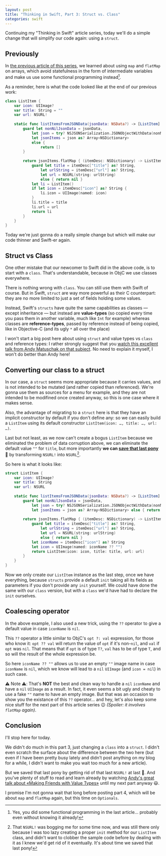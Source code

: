 ```yaml
---
layout: post
title: "Thinking in Swift, Part 3: Struct vs. Class"
categories: swift
---
```


Continuing my "Thinking in Swift" article series, today we'll do a simple change that will simplify our code again: using a `struct`.

## Previously

In [the previous article of this series](http://alisoftware.github.io/swift/2015/09/20/thinking-in-swift-2/), we learned about using `map` and `flatMap` on arrays, which avoid statefulness in the form of intermediate variables and make us use some functional programming instead[^fp].

[^fp]: Yes, you did some functional programming in the last article… probably even without knowing it already!

As a reminder, here is what the code looked like at the end of our previous work:

```swift
class ListItem {
    var icon: UIImage?
    var title: String = ""
    var url: NSURL!
    
    static func listItemsFromJSONData(jsonData: NSData?) -> [ListItem] {
        guard let nonNilJsonData = jsonData,
            let json = try? NSJSONSerialization.JSONObjectWithData(nonNilJsonData, options: []),
            let jsonItems = json as? Array<NSDictionary>
            else {
                return []
        }
        
        return jsonItems.flatMap { (itemDesc: NSDictionary) -> ListItem? in
            guard let title = itemDesc["title"] as? String,
                let urlString = itemDesc["url"] as? String,
                let url = NSURL(string: urlString)
                else { return nil }
            let li = ListItem()
            if let icon = itemDesc["icon"] as? String {
                li.icon = UIImage(named: icon)
            }
            li.title = title
            li.url = url
            return li
        }
    }
}
```

Today we're just gonna do a really simple change but which will make our code thinner and Swift-er again.

## Struct vs Class

One other mistake that our newcomer to Swift did in the above code, is to start with a `class`. That's understandable, because in ObjC we use classes everywhere. 

There is nothing wrong with `class`. You can still use them with Swift of course. But in Swift, `struct` are way more powerful as their C counterpart: they are no more limited to just a set of fields holding some values.

Instead, Swift's `structs` have quite the same capabilities as classes — except inheritance — but instead are **value-types** (so copied every time you pass them in another variable, much like `Int` for example) whereas classes are **reference-types**, passed by reference instead of being copied, like in Objective-C (and its ugly `*` all over the place)

I won't start a big post here about using `struct` and value types vs `class` and reference types: I rather strongly suggest that you [watch this excellent talk from Andy Matuschak on that subject](https://realm.io/news/andy-matuschak-controlling-complexity/). No need to explain it myself, I won't do better than Andy here!

## Converting our class to a struct

In our case, a `struct` seems more appropriate because it carries values, and is not intended to be mutated (and rather copied than referenced). We're gonna use them as sources for a menu for example, and they are not intended to be modifined once created anyway, so this is one case where it makes sense.

Also, the advantage of migrating to a `struct` here is that they have an implicit constructor by default if you don't define any: so we can easily build a `ListItem` using its default constructor `ListItem(icon: …, title: …, url: …)`.

Last but not least, as we now can't create a bogus `ListItem` because we eliminated the problem of data corruption above, we can eliminate the default value `""` for `title`, but more importantly **we can [save that last pony](http://alisoftware.github.io/swift/2015/09/06/thinking-in-swift-1/)** 🐴 by transforming `NSURL!` into `NSURL`[^about-time].

[^about-time]: That `NSURL!` was bogging me for some time now, and was still there only because I was too lazy creating a proper `init` method for our `ListItem` class, and didn't want to clobber the sample code before by dealing with it as I knew we'd get rid of it eventually. It's about time we saved that last pony!

So here is what it looks like:

```swift
struct ListItem {
    var icon: UIImage?
    var title: String
    var url: NSURL
    
    static func listItemsFromJSONData(jsonData: NSData?) -> [ListItem] {
        guard let nonNilJsonData = jsonData,
            let json = try? NSJSONSerialization.JSONObjectWithData(nonNilJsonData, options: []),
            let jsonItems = json as? Array<NSDictionary> else { return [] }
        
        return jsonItems.flatMap { (itemDesc: NSDictionary) -> ListItem? in
            guard let title = itemDesc["title"] as? String,
                let urlString = itemDesc["url"] as? String,
                let url = NSURL(string: urlString)
                else { return nil }
            let iconName = itemDesc["icon"] as? String
            let icon = UIImage(named: iconName ?? "")
            return ListItem(icon: icon, title: title, url: url)
        }
    }
}
```

Now we only create our `ListItem` instance as the last step, once we have everything, because `structs` provide a default `init` taking all its fields as parameters if you don't provide any `init` yourself. We could have done the same with our `class` version, but with a `class` we'd have had to declare the `init` ourselves.

## Coalescing operator

In the above example, I also used a new trick, using the `??` operator to give a default value in case `iconName` is `nil`.

This `??` operator a little similar to ObjC's `opt ?: val` expression, for those who know it: `opt ?? val` will return the value of `opt` if it's non-`nil`, and `val` if `opt` was `nil`. That means that if `opt` is of type `T?`, `val` has to be of type `T`, and so will the result of the whole expression be. 

So here `iconName ?? ""` allows us to use an empty `""` image name in case `iconName` is `nil`, which we know will lead to a `nil` `UIImage` (and `icon = nil`) in such case.

⚠️ Note ⚠️: That's **NOT** the best and clean way to handle a `nil` `iconName` and have a `nil` `UIImage` as a result. In fact, it even seems a bit ugly and cheaty to use a fake `""` name to have an empty image. But that was an occasion to show you the existance of this `??` operator… and hey, let's also keep some nice stuff for the next part of this article series 😉 _(Spoiler: it involves `flatMap` again)_.

## Conclusion

I'll stop here for today.

We didn't do much in this part 3, just changing a `class` into a `struct`. I didn't even scratch the surface about the difference between the two here (but even if I have been pretty busy lately and didn't post anything on my blog for a while, I didn't want to make you wait too much for a new article).

But we saved that last pony by getting rid of that last `NSURL!` at last 🎉. And you've plenty of stuff to read and learn already by watching [Andy's great talk about «Making Friends with Value Types»](https://realm.io/news/andy-matuschak-controlling-complexity/) until my next part anyway 😃.

I promise I'm not gonna wait that long before posting part 4, which will be about `map` and `flatMap` again, but this time on `Optionals`.
